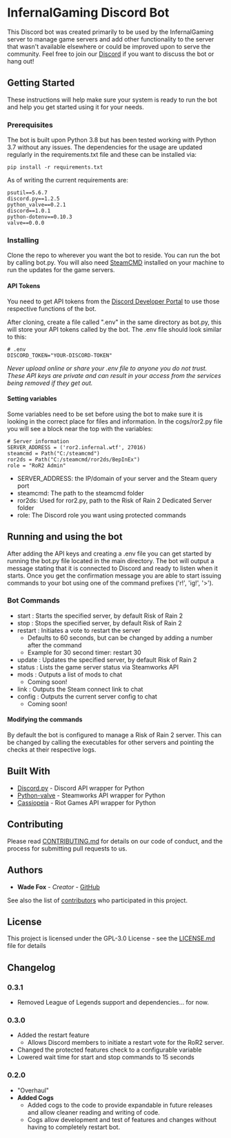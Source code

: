 # InfernalGaming Discord Bot

This Discord bot was created primarily to be used by the InfernalGaming server to manage game servers and add other functionality to the server that wasn't available elsewhere or could be improved upon to serve the community. Feel free to join our [Discord](https://discord.gg/YewZwpc) if you want to discuss the bot or hang out!

## Getting Started

These instructions will help make sure your system is ready to run the bot and help you get started using it for your needs.

### Prerequisites

The bot is built upon Python 3.8 but has been tested working with Python 3.7 without any issues. The dependencies for the usage are updated regularly in the requirements.txt file and these can be installed via:

```
pip install -r requirements.txt
```

As of writing the current requirements are:

```
psutil==5.6.7
discord.py==1.2.5
python_valve==0.2.1
discord==1.0.1
python-dotenv==0.10.3
valve==0.0.0
```

### Installing

Clone the repo to wherever you want the bot to reside. You can run the bot by calling bot.py. You will also need [SteamCMD](https://developer.valvesoftware.com/wiki/SteamCMD) installed on your machine to run the updates for the game servers.

#### API Tokens
You need to get API tokens from the [Discord Developer Portal](https://discordapp.com/developers/docs/intro) to use those respective functions of the bot.

After cloning, create a file called ".env" in the same directory as bot.py, this will store your API tokens called by the bot. The .env file should look similar to this:

```
# .env
DISCORD_TOKEN="YOUR-DISCORD-TOKEN"
```

*Never upload online or share your .env file to anyone you do not trust. These API keys are private and can result in your access from the services being removed if they get out.*

#### Setting variables
Some variables need to be set before using the bot to make sure it is looking in the correct place for files and information. In the cogs/ror2.py file you will see a block near the top with the variables:

```
# Server information
SERVER_ADDRESS = ('ror2.infernal.wtf', 27016)
steamcmd = Path("C:/steamcmd")
ror2ds = Path("C:/steamcmd/ror2ds/BepInEx")
role = "RoR2 Admin"
```

* SERVER_ADDRESS: the IP/domain of your server and the Steam query port
* steamcmd: The path to the steamcmd folder
* ror2ds: Used for ror2.py, path to the Risk of Rain 2 Dedicated Server folder
* role: The Discord role you want using protected commands

## Running and using the bot

After adding the API keys and creating a .env file you can get started by running the bot.py file located in the main directory. The bot will output a message stating that it is connected to Discord and ready to listen when it starts. Once you get the confirmation message you are able to start issuing commands to your bot using one of the command prefixes ('r!', 'ig!', '>').

### Bot Commands

* start : Starts the specified server, by default Risk of Rain 2
* stop : Stops the specified server, by default Risk of Rain 2
* restart : Initiates a vote to restart the server
  * Defaults to 60 seconds, but can be changed by adding a number after the command
  * Example for 30 second timer: restart 30
* update : Updates the specified server, by default Risk of Rain 2
* status : Lists the game server status via Steamworks API
* mods : Outputs a list of mods to chat
  * Coming soon!
* link : Outputs the Steam connect link to chat
* config : Outputs the current server config to chat
  * Coming soon!

#### Modifying the commands

By default the bot is configured to manage a Risk of Rain 2 server. This can be changed by calling the executables for other servers and pointing the checks at their respective logs.

## Built With

* [Discord.py](https://github.com/Rapptz/discord.py) - Discord API wrapper for Python
* [Python-valve](https://github.com/serverstf/python-valve) - Steamworks API wrapper for Python
* [Cassiopeia](https://github.com/meraki-analytics/cassiopeia) - Riot Games API wrapper for Python

## Contributing

Please read [CONTRIBUTING.md](https://github.com/InfernalPlacebo/ig-bot) for details on our code of conduct, and the process for submitting pull requests to us.

## Authors

* **Wade Fox** - *Creator* - [GitHub](https://github.com/InfernalPlacebo)

See also the list of [contributors](https://github.com/InfernalPlacebo/ig-bot/graphs/contributors) who participated in this project.

## License

This project is licensed under the GPL-3.0 License - see the [LICENSE.md](LICENSE.md) file for details

## Changelog

### 0.3.1
* Removed League of Legends support and dependencies... for now.

### 0.3.0
* Added the restart feature
  * Allows Discord members to initiate a restart vote for the RoR2 server.
* Changed the protected features check to a configurable variable
* Lowered wait time for start and stop commands to 15 seconds

### 0.2.0
* "Overhaul"
* **Added Cogs**
  * Added cogs to the code to provide expandable in future releases and allow cleaner reading and writing of code.
  * Cogs allow development and test of features and changes without having to completely restart bot.
